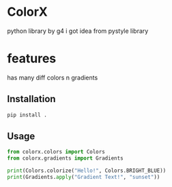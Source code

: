 
# ColorX

python library by g4 i got idea from pystyle library

# features
has many diff colors n gradients

## Installation
```bash
pip install .
```

## Usage
```python
from colorx.colors import Colors
from colorx.gradients import Gradients

print(Colors.colorize("Hello!", Colors.BRIGHT_BLUE))
print(Gradients.apply("Gradient Text!", "sunset"))
```
